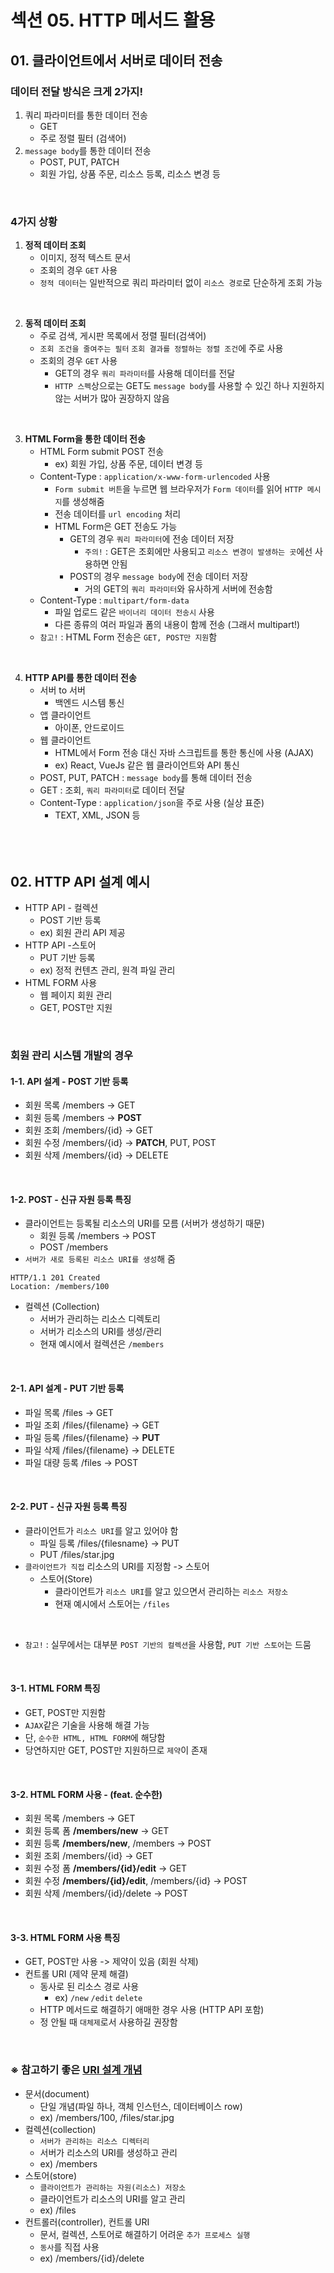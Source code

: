 # 섹션 05. HTTP 메서드 활용
## 01. 클라이언트에서 서버로 데이터 전송
### 데이터 전달 방식은 크게 2가지!
1. 쿼리 파라미터를 통한 데이터 전송
	- GET
	- 주로 정렬 필터 (검색어)
2. `message body`를 통한 데이터 전송
	- POST, PUT, PATCH
	- 회원 가입, 상품 주문, 리소스 등록, 리소스 변경 등  
<br/>

### 4가지 상황
1. __정적 데이터 조회__
	- 이미지, 정적 텍스트 문서
	- 조회의 경우 `GET` 사용
	- `정적 데이터`는 일반적으로 쿼리 파라미터 없이 `리소스 경로`로 단순하게 조회 가능  
<br/>

2. __동적 데이터 조회__
	- 주로 검색, 게시판 목록에서 정렬 필터(검색어)
	- `조회 조건을 줄여주는 필터` `조회 결과를 정렬하는 정렬 조건`에 주로 사용
	- 조회의 경우 `GET` 사용
		-	GET의 경우 `쿼리 파라미터`를 사용해 데이터를 전달
		-	`HTTP 스펙`상으로는 GET도 `message body`를 사용할 수 있긴 하나 지원하지 않는 서버가 많아 권장하지 않음  
<br/>

3. __HTML Form을 통한 데이터 전송__
	- HTML Form submit POST 전송
		- ex) 회원 가입, 상품 주문, 데이터 변경 등
	- Content-Type : `application/x-www-form-urlencoded` 사용
		- `Form submit 버튼`을 누르면 웹 브라우저가 `Form 데이터`를 읽어 `HTTP 메시지`를 생성해줌
		- 전송 데이터를 `url encoding` 처리
		- HTML Form은 GET 전송도 가능
			- GET의 경우 `쿼리 파라미터`에 전송 데이터 저장
				-  `주의!` : GET은 조회에만 사용되고 `리소스 변경이 발생하는 곳`에선 사용하면 안됨
			- POST의 경우 `message body`에 전송 데이터 저장
				- 거의 GET의 `쿼리 파라미터`와 유사하게 서버에 전송함
	- Content-Type : `multipart/form-data`
		- 파일 업로드 같은 `바이너리 데이터 전송시` 사용
		- 다른 종류의 여러 파일과 폼의 내용이 함께 전송 (그래서 multipart!)
	- `참고!` : HTML Form 전송은 `GET, POST만 지원`함  
<br/>

4. __HTTP API를 통한 데이터 전송__
	- 서버 to 서버
		- 백엔드 시스템 통신
	- 앱 클라이언트
		- 아이폰, 안드로이드
	- 웹 클라이언트
		- HTML에서 Form 전송 대신 자바 스크립트를 통한 통신에 사용 (AJAX)
		- ex) React, VueJs 같은 웹 클라이언트와 API 통신
	- POST, PUT, PATCH : `message body`를 통해 데이터 전송
	- GET : 조회, `쿼리 파라미터`로 데이터 전달
	- Content-Type : `application/json`을 주로 사용 (실상 표준)
		- TEXT, XML, JSON 등  
<br/><br/><br/>

## 02. HTTP API 설계 예시
- HTTP API - 컬렉션
	- POST 기반 등록
	- ex) 회원 관리 API 제공
- HTTP API -스토어
	- PUT 기반 등록
	- ex) 정적 컨텐츠 관리, 원격 파일 관리
- HTML FORM 사용
	- 웹 페이지 회원 관리
	- GET, POST만 지원  
<br/>

### 회원 관리 시스템 개발의 경우
#### 1-1. API 설계 - POST 기반 등록
- 회원 목록 /members -> GET
- 회원 등록 /members -> __POST__
- 회원 조회 /members/{id} -> GET
- 회원 수정 /members/{id} -> __PATCH__, PUT, POST
- 회원 삭제 /members/{id} -> DELETE  
<br/>

#### 1-2. POST - 신규 자원 등록 특징
- 클라이언트는 등록될 리소스의 URI를 모름 (서버가 생성하기 때문)
	- 회원 등록 /members -> POST
	- POST /members
- `서버가 새로 등록된 리소스 URI를 생성`해 줌
```
HTTP/1.1 201 Created
Location: /members/100
```
- 컬렉션 (Collection)
	- 서버가 관리하는 리소스 디렉토리
	- 서버가 리소스의 URI를 생성/관리
	- 현재 예시에서 컬렉션은 `/members`  
<br/>

#### 2-1. API 설계 - PUT 기반 등록
- 파일 목록 /files -> GET
- 파일 조회 /files/{filename} -> GET
- 파일 등록 /files/{filename} -> __PUT__
- 파일 삭제 /files/{filename} -> DELETE
- 파일 대량 등록 /files -> POST
<br/>

#### 2-2. PUT - 신규 자원 등록 특징
- 클라이언트가 `리소스 URI`를 알고 있어야 함
	- 파일 등록 /files/{filesname} -> PUT
	- PUT /files/star.jpg
- `클라이언트가 직접` 리소스의 URI를 지정함 -> 스토어
	- 스토어(Store)
		- 클라이언트가 `리소스 URI`를 알고 있으면서 관리하는 `리소스 저장소`
		- 현재 예시에서 스토어는 `/files`  
<br/>

- `참고!` : 실무에서는 대부분 `POST 기반의 컬렉션`을 사용함, `PUT 기반 스토어`는 드뭄  
<br/>

#### 3-1. HTML FORM 특징
- GET, POST만 지원함
- `AJAX`같은 기술을 사용해 해결 가능
- 단, `순수한 HTML, HTML FORM`에 해당함
- 당연하지만 GET, POST만 지원하므로 `제약`이 존재  
<br/>

#### 3-2. HTML FORM 사용 - (feat. 순수한)
- 회원 목록 /members -> GET
- 회원 등록 폼 __/members/new__ -> GET
- 회원 등록 __/members/new__, /members -> POST
- 회원 조회 /members/{id} -> GET
- 회원 수정 폼 __/members/{id}/edit__ -> GET
- 회원 수정 __/members/{id}/edit__, /members/{id} -> POST
- 회원 삭제 /members/{id}/delete -> POST  
<br/>

#### 3-3. HTML FORM 사용 특징
- GET, POST만 사용 -> 제약이 있음 (회원 삭제)
- 컨트롤 URI (제약 문제 해결)
	- 동사로 된 리소스 경로 사용
		- ex) `/new` `/edit` `delete`
	- HTTP 메서드로 해결하기 애매한 경우 사용 (HTTP API 포함)
	- 정 안될 때 `대체제`로서 사용하길 권장함  
<br/>

### ※ 참고하기 좋은 [URI 설계 개념](https://restfulapi.net/resource-naming)
- 문서(document)
	- 단일 개념(파일 하나, 객체 인스턴스, 데이터베이스 row)
	- ex) /members/100, /files/star.jpg
- 컬렉션(collection)
	- `서버가 관리하는 리소스 디렉터리`
	- 서버가 리소스의 URI를 생성하고 관리
	-  ex) /members
- 스토어(store)
	- `클라이언트가 관리하는 자원(리소스) 저장소`
	- 클라이언트가 리소스의 URI를 알고 관리
	- ex) /files
- 컨트롤러(controller), 컨트롤 URI
	- 문서, 컬렉션, 스토어로 해결하기 어려운 `추가 프로세스 실행`
	- `동사`를 직접 사용
	- ex) /members/{id}/delete